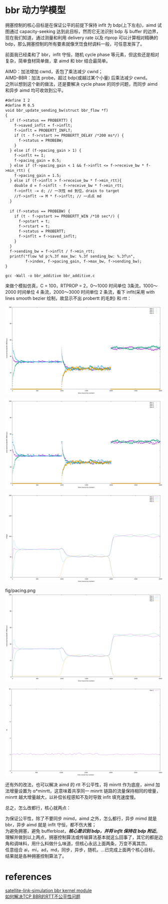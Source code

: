 #  bbr 动力学模型
拥塞控制的核心目标是在保证公平的前提下保持 inflt 为 bdp(上下左右)，aimd 试图通过 capacity-seeking 达到此目标，然而它无法识别 bdp 与 buffer 的边界，现在我们知道，通过测量和利用 delivery rate 以及 rtprop 可以计算相对精确的 bdp，那么拥塞控制的所有要素就像烹饪食材调料一般，可任意发挥了。   

前面我已经柔和了 bbr，inflt 守恒，随机 cycle phase 等元素，但这些还是相对复杂，简单食材简单做，拿 aimd 和 bbr 结合最简单。   

AIMD：加法增加 cwnd，丢包了乘法减少 cwnd；   
AIMD-BBR：加法 probe，超过 bdp(或越过某个小量) 后乘法减少 cwnd。   
之所以想到这个新的做法，还是要解决 cycle phase 的同步问题，而同步 aimd 和异步 aimd 均可收敛到公平。   

```
#define I 2
#define M 0.5
void bbr_update_sending_bw(struct bbr_flow *f)
{
  if (f->status == PROBERTT) {
    f->saved_inflt = f->inflt;
    f->inflt = PROBERTT_INFLT;
    if (t - f->rstart >= PROBERTT_DELAY /*200 ms*/) {
      f->status = PROBEBW;
    }
  } else if (f->pacing_gain > 1) {
    f->inflt += I;
    f->pacing_gain = 0.5;
  } else if (f->pacing_gain < 1 && f->inflt <= f->receive_bw * f->min_rtt) {
    f->pacing_gain = 1.5;
  } else if (f->inflt > f->receive_bw * f->min_rtt){
    double d = f->inflt - f->receive_bw * f->min_rtt;
    f->inflt -= d; // 一次性 md 到位，drain to target
    //f->inflt -= M * f->inflt; // 一点点 md
  }

  if (f->status == PROBEBW) {
    if (t - f->pstart >= PROBERTT_WIN /*10 sec*/) {
      f->pstart = t;
      f->rstart = t;
      f->status = PROBERTT;
      f->inflt = f->saved_inflt;
    }
  }
  f->sending_bw = f->inflt / f->min_rtt;
  printf("flow %d p:%.3f max_bw: %.3f sending_bw: %.3f\n",
         f->index, f->pacing_gain, f->max_bw, f->sending_bw);
}

``` 

```
gcc -Wall -o bbr_additive bbr_additive.c
```
 
来做个模拟仿真，C = 100，RTPROP = 2，0～1000 时间单位 3条流，1000～2000 时间单位 4 条流，2000～3000 时间单位 2 条流，看下 inflt(采用 with lines smooth bezier 绘制，故显示不出 probertt 的毛刺) 和 rtt：
 
  
![images](fig/receive.png)

  
![images](fig/max_bw.png)

   
![images](fig/inflt.png)

 fig/pacing.png    
![images](fig/pacing.png)

![images](fig/rtt.png)

还有外的改法，也可以解决 aimd 的 rtt 不公平性，将 minrtt 作为底座，aimd 加法增量设置为 α*minrtt，这意味着共享同一 minrtt 链路的流量保持相同的增量，minrtt 越大增量越大，以补偿长程感知不及时导致 inflt 填充速度慢。      

总之，怎么改都行，核心就两点：    

为保证公平性，除了不要同步 mimd，aimd 之外，怎么都行，异步 mimd 就是 bbr，异步 aimd 就是 inflt 守恒，都不伤大雅；    
为避免拥塞，避免 bufferbloat，***核心是识别 bdp，并将 inflt 保持在 bdp 附近***。   
理解并做到以上两点，拥塞控制算法或传输算法基本就这么回事了，其它的都是边角和调味料，用什么料做什么味道，但核心永远上面两条，万变不离其宗。   
任意组合 ai，mi，ad，md，同步，异步，随机，…已完成上面两个核心目标， 结果就是各种拥塞控制算法了。   
 

# references

[satellite-link-simulation bbr kernel module](https://github.com/ponedo/satellite-link-simulation/tree/master)   
[如何解决TCP BBR的RTT不公平性问题](https://blog.csdn.net/dog250/article/details/119652359)       
